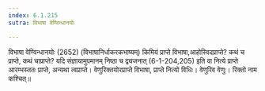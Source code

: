 ```yaml
---
index: 6.1.215
sutra: विभाषा वेण्विन्धानयोः

---
```

 विभाषा वेण्विन्धानयोः (2652)   (विभाषानिर्धाकरकभाष्यम्) किमियं प्राप्ते विभाषा,आहोस्विदप्राप्ते? कथं च प्राप्ते, कथं चाप्राप्ते? यदि संज्ञायामुपमानम् निष्ठा च द्व्यजनात् (6-1-204,205) इति वा नित्ये प्राप्ते आरम्भस्ततः प्राप्ते, अन्यथा त्वप्राप्ते। वेणुरिक्तयोरप्राप्ते विभाषा, प्राप्ते नित्यो विधिः। वेणुरिव वेणुः। रिक्तो नाम कश्चित्॥ 